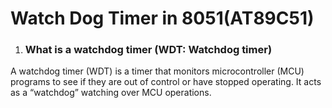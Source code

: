 # Watch Dog Timer in 8051(AT89C51)

1. ### **What is a watchdog timer (WDT: Watchdog timer)** <br>
A watchdog timer (WDT) is a timer that monitors microcontroller (MCU) programs to see if they are out of control or have stopped operating. It acts as a “watchdog” watching over MCU operations.</br>
